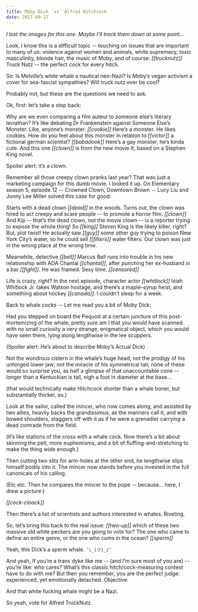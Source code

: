 ```yaml
---
title: Moby Dick `vs` Alfred Hitchcock
date: 2017-09-17
---
```


*I lost the images for this one.
Maybe I'll track them down at some point…*

Look, I know this is a difficult topic --
touching on issues that are important to many of us:
violence against women and animals, white supremacy,
toxic masculinity, blonde hair, the music of Moby, and of course:
*[[trucknutz]]* Truck Nutz -- the perfect cock for every hitch.

So: Is Melville’s white whale a nautical neo-Nazi?
Is Moby’s vegan activism a cover for sea-fascist sympathies?
Will truck nutz ever be cool?

Probably not, but these are the questions we need to ask.

Ok, first: let’s take a step back:

Why are we even comparing a film auteur to someone else’s literary leviathan?
It’s like debating Dr Frankenstein against Someone Else’s Monster.
Like, anyone’s monster. *[[cookie]]* Here’s a monster.
He likes cookies.
How do you feel about this monster in relation to
*[[victor]]* a fictional german scientist?
*[[babadook]]* Here’s a gay monster, he’s kinda cute.
And this one *[[clown]]* is from the new movie It,
based on a Stephen King novel.

Spoiler alert: it’s a clown.

Remember all those creepy clown pranks last year?
That was just a marketing campaign for this dumb movie.
I looked it up. On Elementary season 5, episode 12 --
Crowned Clown, Downtown Brown --
Lucy Liu and Jonny Lee Miller solved this case for good:

Starts with a dead clown *[[dead]]* in the woods.
Turns out, the clown was hired to act creepy and scare people --
to promote a horror film. *[[clown]]* And Kip --
that’s the dead clown, not the movie clown --
is a reporter trying to expose the whole thing!
So *[[king]]* Steven King is the likely killer, right?
But, plot twist!
He actually saw *[[guy]]* some other guy
trying to poison New York City’s water,
so he could sell *[[filters]]* water filters.
Our clown was just in the wrong place at the wrong time.

Meanwhile,
detective *[[bell]]* Marcus Bell runs into trouble
in his new relationship with ADA Chantal *[[chantal]]*,
after punching her ex-husband in a bar *[[fight]]*.
He was framed. Sexy time. *[[censored]]*

Life is crazy, right?
In the next episode,
character actor *[[whitlock]]* Isiah Whitlock Jr.
takes Watson hostage, and there’s a maple-syrup heist,
and something about hockey *[[canada]]*.
I couldn’t sleep for a week.

Back to whale cocks --
Let me read you a bit of Moby Dick:

Had you stepped on board the Pequod
at a certain juncture of this post-mortemizing of the whale;
pretty sure am I that you would have scanned
with no small curiosity a very strange, enigmatical object,
which you would have seen there,
lying along lengthwise in the lee scuppers.

(Spoiler alert: He’s about to describe Moby’s Actual Dick)

Not the wondrous cistern in the whale’s huge head;
not the prodigy of his unhinged lower jaw;
not the miracle of his symmetrical tail;
none of these would so surprise you,
as half a glimpse of that unaccountable cone --
longer than a Kentuckian is tall, nigh a foot in diameter at the base…

(that would technically make Hitchcock shorter than a whale boner,
but substantially thicker, so.)

Look at the sailor, called the mincer, who now comes along,
and assisted by two allies, heavily backs the grandissimus,
as the mariners call it, and with bowed shoulders,
staggers off with it as if he were a grenadier
carrying a dead comrade from the field.

(it’s like stations of the cross with a whale cock.
Now there’s a bit about skinning the pelt,
more euphemisms,
and a bit of fluffing-and-stretching to make the thing wide enough.)

Then cutting two slits for arm-holes at the other end,
he lengthwise slips himself bodily into it.
The mincer now stands before you
invested in the full canonicals of his calling.

(Etc etc. Then he compares the mincer to the pope --
because… here, I drew a picture:)

*[[cock-cloack]]*

Then there’s a list of scientists and authors interested in whales. Riveting.

So, let’s bring this back to the real issue:
*[[two-up]]* which of these two massive old white peckers
are you going to vote for?
The one who came to define an entire genre,
or the one who cums in the ocean? *[[sperm]]*

Yeah, this Dick’s a sperm whale. `¯\_(ツ)_/¯`

And yeah, If you’re a trans dyke like me --
(and I’m sure most of you are) --
you’re like: who cares?
What’s this classic hitch/cock-measuring contest have to do with me?
But then you remember, you are the perfect judge:
experienced, yet emotionally detached.
Objective.

And that white fucking whale might be a Nazi.

So yeah, vote for Alfred TruckNutz.
